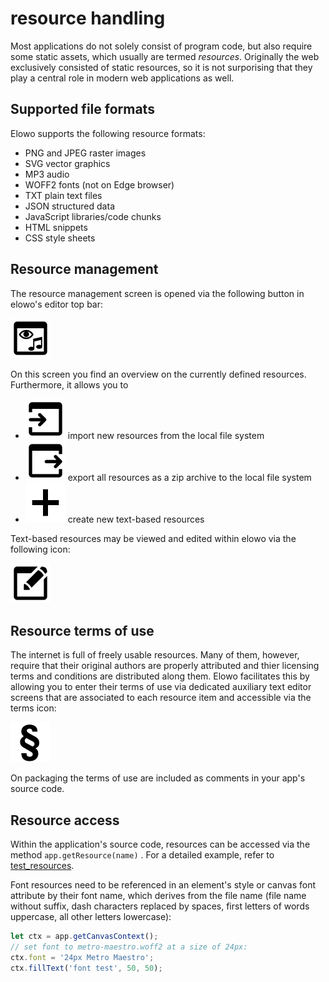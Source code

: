 # resource handling

Most applications do not solely consist of program code, but also require some static assets, which usually are termed _resources_. Originally the web exclusively consisted of static resources, so it is not surporising that they play a central role in modern web applications as well.

## Supported file formats

Elowo supports the following resource formats:
- PNG and JPEG raster images
- SVG vector graphics
- MP3 audio
- WOFF2 fonts (not on Edge browser)
- TXT plain text files
- JSON structured data
- JavaScript libraries/code chunks
- HTML snippets
- CSS style sheets

## Resource management

The resource management screen is opened via the following button in elowo's editor top bar:

![resources icon](doc/resources.svg)

On this screen you find an overview on the currently defined resources. Furthermore, it allows you to 
- ![import icon](doc/import.svg) import new resources from the local file system
- ![export icon](doc/export.svg) export all resources as a zip archive to the local file system
- ![create icon](doc/create.svg) create new text-based resources

Text-based resources may be viewed and edited within elowo via the following icon:

![edit icon](doc/edit.svg)

## Resource terms of use

The internet is full of freely usable resources. Many of them, however, require that their 
original authors are properly attributed and thier licensing terms and conditions are distributed along them. Elowo facilitates this by allowing you to enter their terms of use via dedicated
auxiliary text editor screens that are associated to each resource item and accessible via the
terms icon:

![terms icon](doc/legal.svg)

On packaging the terms of use are included as comments in your app's source code.

## Resource access

Within the application's source code, resources can be accessed via the method `app.getResource(name)` . For a detailed example, refer to [test_resources](./#./applets/test_resources.json).

Font resources need to be referenced in an element's style or canvas font attribute by their font name, which derives from the file name (file name without suffix, dash characters replaced by spaces, first letters of words uppercase, all other letters lowercase):

```javascript
let ctx = app.getCanvasContext();
// set font to metro-maestro.woff2 at a size of 24px:
ctx.font = '24px Metro Maestro';
ctx.fillText('font test', 50, 50);
```

